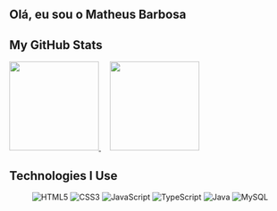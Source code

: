 ## Olá, eu sou o Matheus Barbosa 

## My GitHub Stats

<div class="stats-container">
  <a href="https://github.com/devmatba/github-readme-stats">
    <img height="160" src="https://github-readme-stats.vercel.app/api?username=devmatba&theme=radical" />
  </a>
      <a href="https://github.com/devmatba/convoychat">
    <img height="160" src="https://github-readme-stats.vercel.app/api/top-langs?username=devmatba&layout=compact&theme=radical&langs_count=8&card_width=450" />
  </a>
</div>

## Technologies I Use

<div align="center" width="200">
    <img alt="HTML5" src="https://img.shields.io/badge/html5-%23E34F26.svg?style=for-the-badge&logo=html5&logoColor=white"/>
    <img alt="CSS3" src="https://img.shields.io/badge/css3-%231572B6.svg?style=for-the-badge&logo=css3&logoColor=white"/>
    <img alt="JavaScript" src="https://img.shields.io/badge/javascript-%23F7DF1E.svg?style=for-the-badge&logo=javascript&logoColor=black"/>
    <img alt="TypeScript" src="https://img.shields.io/badge/typescript-%23007ACC.svg?style=for-the-badge&logo=typescript&logoColor=white"/>
    <img alt="Java" src="https://img.shields.io/badge/java-%23E67F22.svg?style=for-the-badge&logo=java&logoColor=white"/>
    <img alt="MySQL" src="https://img.shields.io/badge/mysql-%234479A1.svg?style=for-the-badge&logo=mysql&logoColor=white"/>
</div>
